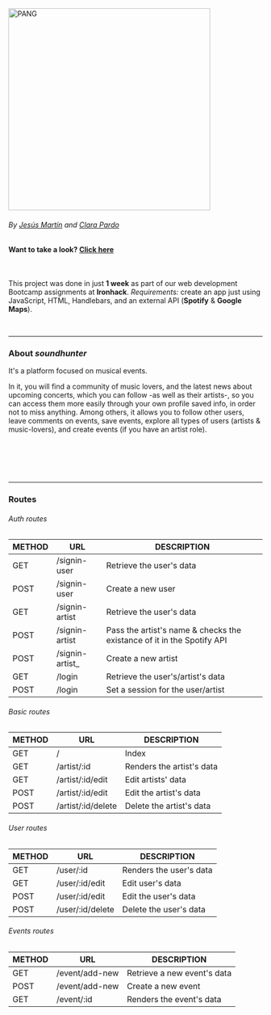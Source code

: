 <img src="https://res.cloudinary.com/clarapardo/image/upload/v1653770111/soundhunter_logo_green_kertqz.png" alt="PANG" width="400px"/>

###### By [Jesús Martín](https://github.com/yimapop) and [Clara Pardo](https://github.com/clarapardo)

#### Want to take a look? [Click here](https://clarapardo-ironhack.github.io/PANG-byHC/)

<br>

This project was done in just **1 week** as part of our web development Bootcamp assignments at **Ironhack**. 
*Requirements:* create an app just using JavaScript, HTML, Handlebars, and an external API (**Spotify** & **Google Maps**). 

<br>

---
### About *soundhunter*

It's a platform focused on musical events. 

In it, you will find a community of music lovers, and the latest news about upcoming concerts, which you can follow -as well as their artists-, so you can access them more easily through your own profile saved info, in order not to miss anything.
Among others, it allows you to follow other users, leave comments on events, save events, explore all types of users (artists & music-lovers), and create events (if you have an artist role).


<br><br><br>
<br>

---
### Routes
###### Auth routes
| METHOD | URL | DESCRIPTION |
| --- | --- | --- |
| GET | /signin-user | Retrieve the user's data |
| POST | /signin-user | Create a new user |
| GET | /signin-artist | Retrieve the user's data |
| POST | /signin-artist | Pass the artist's name & checks the existance of it in the Spotify API |
| POST | /signin-artist_ | Create a new artist |
| GET | /login | Retrieve the user's/artist's data |
| POST | /login | Set a session for the user/artist |


###### Basic routes
| METHOD | URL | DESCRIPTION |
| --- | --- | --- |
| GET | / | Index |
| GET | /artist/:id | Renders the artist's data |
| GET | /artist/:id/edit | Edit artists' data |
| POST | /artist/:id/edit | Edit the artist's data |
| POST | /artist/:id/delete | Delete the artist's data |


###### User routes
| METHOD | URL | DESCRIPTION |
| --- | --- | --- |
| GET | /user/:id | Renders the user's data |
| GET | /user/:id/edit | Edit user's data |
| POST | /user/:id/edit | Edit the user's data |
| POST | /user/:id/delete | Delete the user's data |


###### Events routes
| METHOD | URL | DESCRIPTION |
| --- | --- | --- |
| GET | /event/add-new | Retrieve a new event's data |
| POST | /event/add-new | Create a new event |
| GET | /event/:id | Renders the event's data |


